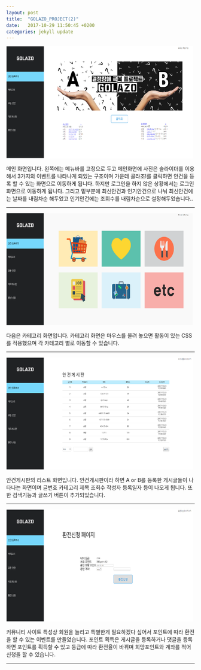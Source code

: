 ```yaml
---
layout: post
title:  "GOLAZO_PROJECT(2)"
date:   2017-10-29 11:50:45 +0200
categories: jekyll update
---
```



<img src="/assets/그림01.PNG" style="width:500px; height:300px;">
 
메인 화면입니다. 왼쪽에는 메뉴바를 고정으로 두고 메인화면에 사진은 슬라이더를 이용해서 3가지의 이벤트를 나타나게 되있는 구조이며 
가운데 골라조!를 클릭하면 안건을 등록 할 수 있는 화면으로 이동하게 됩니다.
하지만 로그인을 하지 않은 상황에서는 로그인 화면으로 이동하게 됩니다.
그리고 밑부분에 최신안건과 인기안건으로 나눠 최신안건에는 날짜를 내림차순
해두었고 인기안건에는 조회수를 내림차순으로 설정해두었습니다..  
- - -

<img src="/assets/그림02.PNG" style="width:500px; height:300px;">

다음은 카테고리 화면입니다. 카테고리 화면은 마우스를 올려 놓으면 활동이 있는 CSS를 적용했으며 각 카테고리 별로 이동할 수 있습니다. 

- - -

<img src="/assets/그림03.PNG" style="width:500px; height:300px;">

안건게시판의 리스트 화면입니다. 안건게시판이라 하면 A or B를 등록한 게시글들이 나타나는 화면이며 글번호 카테고리 제목 조회수 작성자 등록일자 등이 나오게 됩니다. 또한 검색기능과 글쓰기 버튼이 추가되있습니다.  
- - -

<img src="/assets/그림04.PNG" style="width:500px; height:300px;">

커뮤니티 사이트 특성상 회원을 늘리고 특별한게 필요하겠다 싶어서 포인트에 따라 환전을 할 수 있는 이벤트를 만들었습니다. 
포인트 획득은 게시글을 등록하거나 댓글을 등록하면 포인트를 획득할 수 있고 
등급에 따라 환전율이 바뀌며 희망포인트와 계좌를 적어 신청을 할 수 있습니다.

- - - 